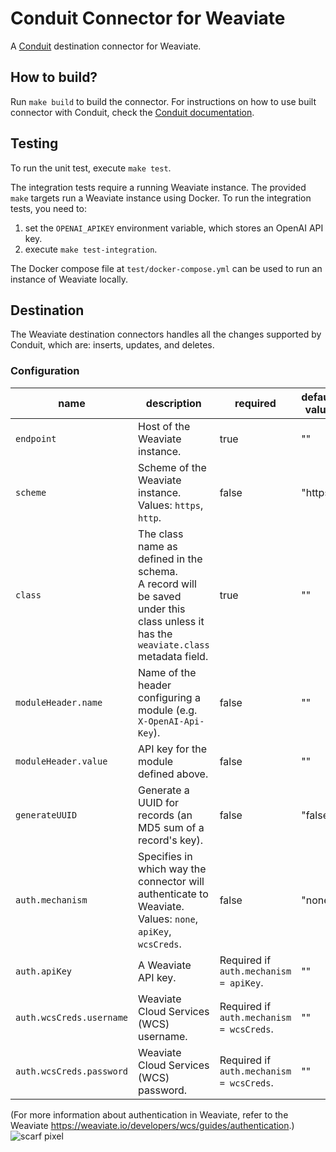 # Conduit Connector for Weaviate
A [Conduit](https://conduit.io) destination connector for Weaviate.

## How to build?
Run `make build` to build the connector. For instructions on how to use built connector
with Conduit, check the [Conduit documentation](https://conduit.io/docs/connectors/installing).

## Testing
To run the unit test, execute `make test`. 

The integration tests require a running Weaviate instance. The provided `make` targets run
a Weaviate instance using Docker. To run the integration tests, you need to:
1. set the `OPENAI_APIKEY` environment variable, which stores an OpenAI API key.
2. execute `make test-integration`.

The Docker compose file at `test/docker-compose.yml` can be used to run an instance of Weaviate locally.

## Destination

The Weaviate destination connectors handles all the changes supported by Conduit, 
which are: inserts, updates, and deletes. 

### Configuration

| name                     | description                                                                                                                             | required                                 | default value |
|--------------------------|-----------------------------------------------------------------------------------------------------------------------------------------|------------------------------------------|---------------|
| `endpoint`               | Host of the Weaviate instance.                                                                                                          | true                                     | ""            |
| `scheme`                 | Scheme of the Weaviate instance.<br/> Values: `https`, `http`.                                                                          | false                                    | "https"       |
| `class`                  | The class name as defined in the schema.<br/>A record will be saved under this class unless it has the `weaviate.class` metadata field. | true                                     | ""            |
| `moduleHeader.name`      | Name of the header configuring a module (e.g. `X-OpenAI-Api-Key`).                                                                      | false                                    | ""            |
| `moduleHeader.value`     | API key for the module defined above.                                                                                                   | false                                    | ""            |
| `generateUUID`           | Generate a UUID for records (an MD5 sum of a record's key).                                                                             | false                                    | "false"       |
| `auth.mechanism`         | Specifies in which way the connector will authenticate to Weaviate. <br/>Values: `none`, `apiKey`, `wcsCreds`.                          | false                                    | "none"        |
| `auth.apiKey`            | A Weaviate API key.                                                                                                                     | Required if `auth.mechanism = apiKey`.   | ""            |
| `auth.wcsCreds.username` | Weaviate Cloud Services (WCS) username.                                                                                                 | Required if `auth.mechanism = wcsCreds`. | ""            |
| `auth.wcsCreds.password` | Weaviate Cloud Services (WCS) password.                                                                                                 | Required if `auth.mechanism = wcsCreds`. | ""            |

(For more information about authentication in Weaviate, refer to the Weaviate https://weaviate.io/developers/wcs/guides/authentication.)
![scarf pixel](https://static.scarf.sh/a.png?x-pxid=3864585b-04e5-4a20-aa86-5bc4751f61b4)
